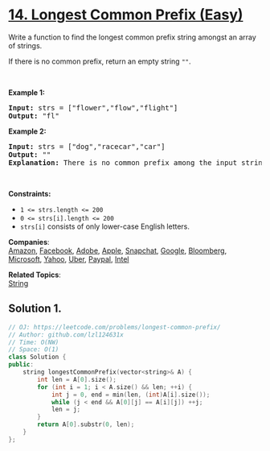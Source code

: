 # [14. Longest Common Prefix (Easy)](https://leetcode.com/problems/longest-common-prefix/)

<p>Write a function to find the longest common prefix string amongst an array of strings.</p>

<p>If there is no common prefix, return an empty string <code>""</code>.</p>

<p>&nbsp;</p>
<p><strong>Example 1:</strong></p>

<pre><strong>Input:</strong> strs = ["flower","flow","flight"]
<strong>Output:</strong> "fl"
</pre>

<p><strong>Example 2:</strong></p>

<pre><strong>Input:</strong> strs = ["dog","racecar","car"]
<strong>Output:</strong> ""
<strong>Explanation:</strong> There is no common prefix among the input strings.
</pre>

<p>&nbsp;</p>
<p><strong>Constraints:</strong></p>

<ul>
	<li><code>1 &lt;= strs.length &lt;= 200</code></li>
	<li><code>0 &lt;= strs[i].length &lt;= 200</code></li>
	<li><code>strs[i]</code> consists of only lower-case English letters.</li>
</ul>


**Companies**:  
[Amazon](https://leetcode.com/company/amazon), [Facebook](https://leetcode.com/company/facebook), [Adobe](https://leetcode.com/company/adobe), [Apple](https://leetcode.com/company/apple), [Snapchat](https://leetcode.com/company/snapchat), [Google](https://leetcode.com/company/google), [Bloomberg](https://leetcode.com/company/bloomberg), [Microsoft](https://leetcode.com/company/microsoft), [Yahoo](https://leetcode.com/company/yahoo), [Uber](https://leetcode.com/company/uber), [Paypal](https://leetcode.com/company/paypal), [Intel](https://leetcode.com/company/intel)

**Related Topics**:  
[String](https://leetcode.com/tag/string/)

## Solution 1.

```cpp
// OJ: https://leetcode.com/problems/longest-common-prefix/
// Author: github.com/lzl124631x
// Time: O(NW)
// Space: O(1)
class Solution {
public:
    string longestCommonPrefix(vector<string>& A) {
        int len = A[0].size();
        for (int i = 1; i < A.size() && len; ++i) {
            int j = 0, end = min(len, (int)A[i].size());
            while (j < end && A[0][j] == A[i][j]) ++j;
            len = j;
        }
        return A[0].substr(0, len);
    }
};
```